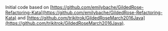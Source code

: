 Initial code based on [https://github.com/emilybache/GildedRose-Refactoring-Kata](https://github.com/emilybache/GildedRose-Refactoring-Kata) and [https://github.com/trikitrok/GildedRoseMarch2016Java](https://github.com/trikitrok/GildedRoseMarch2016Java).
